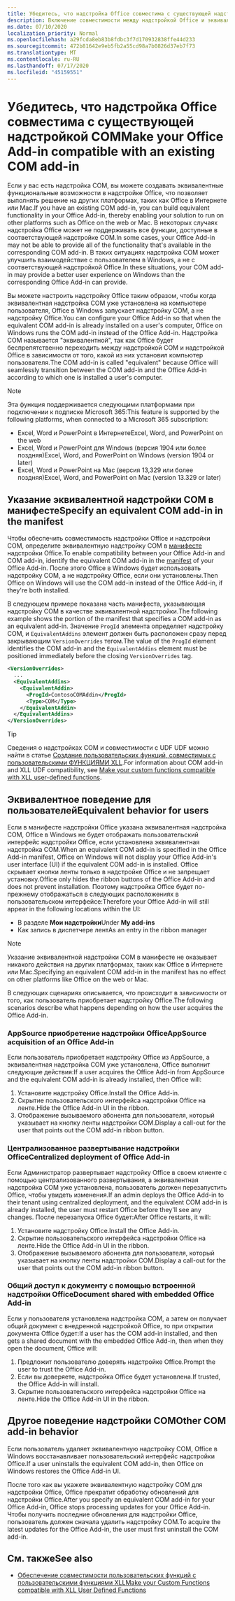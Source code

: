 ```yaml
---
title: Убедитесь, что надстройка Office совместима с существующей надстройкой COM
description: Включение совместимости между надстройкой Office и эквивалентной надстройкой COM
ms.date: 07/10/2020
localization_priority: Normal
ms.openlocfilehash: a29fcda8eb83b8fdbc3f7d170932838ffe44d233
ms.sourcegitcommit: 472b81642e9eb5fb2a55cd98a7b0826d37eb7f73
ms.translationtype: MT
ms.contentlocale: ru-RU
ms.lasthandoff: 07/17/2020
ms.locfileid: "45159551"
---
```

# <a name="make-your-office-add-in-compatible-with-an-existing-com-add-in"></a><span data-ttu-id="986ce-103">Убедитесь, что надстройка Office совместима с существующей надстройкой COM</span><span class="sxs-lookup"><span data-stu-id="986ce-103">Make your Office Add-in compatible with an existing COM add-in</span></span>

<span data-ttu-id="986ce-104">Если у вас есть надстройка COM, вы можете создавать эквивалентные функциональные возможности в надстройке Office, что позволяет выполнять решение на других платформах, таких как Office в Интернете или Mac.</span><span class="sxs-lookup"><span data-stu-id="986ce-104">If you have an existing COM add-in, you can build equivalent functionality in your Office Add-in, thereby enabling your solution to run on other platforms such as Office on the web or Mac.</span></span> <span data-ttu-id="986ce-105">В некоторых случаях надстройка Office может не поддерживать все функции, доступные в соответствующей надстройке COM.</span><span class="sxs-lookup"><span data-stu-id="986ce-105">In some cases, your Office Add-in may not be able to provide all of the functionality that's available in the corresponding COM add-in.</span></span> <span data-ttu-id="986ce-106">В таких ситуациях надстройка COM может улучшить взаимодействие с пользователем в Windows, а не с соответствующей надстройкой Office.</span><span class="sxs-lookup"><span data-stu-id="986ce-106">In these situations, your COM add-in may provide a better user experience on Windows than the corresponding Office Add-in can provide.</span></span>

<span data-ttu-id="986ce-107">Вы можете настроить надстройку Office таким образом, чтобы когда эквивалентная надстройка COM уже установлена на компьютере пользователя, Office в Windows запускает надстройку COM, а не надстройку Office.</span><span class="sxs-lookup"><span data-stu-id="986ce-107">You can configure your Office Add-in so that when the equivalent COM add-in is already installed on a user's computer, Office on Windows runs the COM add-in instead of the Office Add-in.</span></span> <span data-ttu-id="986ce-108">Надстройка COM называется "эквивалентной", так как Office будет беспрепятственно переходить между надстройкой COM и надстройкой Office в зависимости от того, какой из них установил компьютер пользователя.</span><span class="sxs-lookup"><span data-stu-id="986ce-108">The COM add-in is called "equivalent" because Office will seamlessly transition between the COM add-in and the Office Add-in according to which one is installed a user's computer.</span></span>

> [!NOTE]
> <span data-ttu-id="986ce-109">Эта функция поддерживается следующими платформами при подключении к подписке Microsoft 365:</span><span class="sxs-lookup"><span data-stu-id="986ce-109">This feature is supported by the following platforms, when connected to a Microsoft 365 subscription:</span></span>
> - <span data-ttu-id="986ce-110">Excel, Word и PowerPoint в Интернете</span><span class="sxs-lookup"><span data-stu-id="986ce-110">Excel, Word, and PowerPoint on the web</span></span>
> - <span data-ttu-id="986ce-111">Excel, Word и PowerPoint для Windows (версия 1904 или более поздняя)</span><span class="sxs-lookup"><span data-stu-id="986ce-111">Excel, Word, and PowerPoint on Windows (version 1904 or later)</span></span>
> - <span data-ttu-id="986ce-112">Excel, Word и PowerPoint на Mac (версия 13,329 или более поздняя)</span><span class="sxs-lookup"><span data-stu-id="986ce-112">Excel, Word, and PowerPoint on Mac (version 13.329 or later)</span></span>

## <a name="specify-an-equivalent-com-add-in-in-the-manifest"></a><span data-ttu-id="986ce-113">Указание эквивалентной надстройки COM в манифесте</span><span class="sxs-lookup"><span data-stu-id="986ce-113">Specify an equivalent COM add-in in the manifest</span></span>

<span data-ttu-id="986ce-114">Чтобы обеспечить совместимость надстройки Office и надстройки COM, определите эквивалентную надстройку COM в [манифесте](add-in-manifests.md) надстройки Office.</span><span class="sxs-lookup"><span data-stu-id="986ce-114">To enable compatibility between your Office Add-in and COM add-in, identify the equivalent COM add-in in the [manifest](add-in-manifests.md) of your Office Add-in.</span></span> <span data-ttu-id="986ce-115">После этого Office в Windows будет использовать надстройку COM, а не надстройку Office, если они установлены.</span><span class="sxs-lookup"><span data-stu-id="986ce-115">Then Office on Windows will use the COM add-in instead of the Office Add-in, if they're both installed.</span></span>

<span data-ttu-id="986ce-116">В следующем примере показана часть манифеста, указывающая надстройку COM в качестве эквивалентной надстройки.</span><span class="sxs-lookup"><span data-stu-id="986ce-116">The following example shows the portion of the manifest that specifies a COM add-in as an equivalent add-in.</span></span> <span data-ttu-id="986ce-117">Значение `ProgId` элемента определяет надстройку COM, и `EquivalentAddins` элемент должен быть расположен сразу перед закрывающим `VersionOverrides` тегом.</span><span class="sxs-lookup"><span data-stu-id="986ce-117">The value of the `ProgId` element identifies the COM add-in and the `EquivalentAddins` element must be positioned immediately before the closing `VersionOverrides` tag.</span></span>

```xml
<VersionOverrides>
  ...
  <EquivalentAddins>
    <EquivalentAddin>
      <ProgId>ContosoCOMAddin</ProgId>
      <Type>COM</Type>
    </EquivalentAddin>
  </EquivalentAddins>
</VersionOverrides>
```

> [!TIP]
> <span data-ttu-id="986ce-118">Сведения о надстройках COM и совместимости с UDF UDF можно найти в статье [Создание пользовательских функций, совместимых с пользовательскими ФУНКЦИЯМИ XLL](../excel/make-custom-functions-compatible-with-xll-udf.md).</span><span class="sxs-lookup"><span data-stu-id="986ce-118">For information about COM add-in and XLL UDF compatibility, see [Make your custom functions compatible with XLL user-defined functions](../excel/make-custom-functions-compatible-with-xll-udf.md).</span></span>

## <a name="equivalent-behavior-for-users"></a><span data-ttu-id="986ce-119">Эквивалентное поведение для пользователей</span><span class="sxs-lookup"><span data-stu-id="986ce-119">Equivalent behavior for users</span></span>

<span data-ttu-id="986ce-120">Если в манифесте надстройки Office указана эквивалентная надстройка COM, Office в Windows не будет отображать пользовательский интерфейс надстройки Office, если установлена эквивалентная надстройка COM.</span><span class="sxs-lookup"><span data-stu-id="986ce-120">When an equivalent COM add-in is specified in the Office Add-in manifest, Office on Windows will not display your Office Add-in's user interface (UI) if the equivalent COM add-in is installed.</span></span> <span data-ttu-id="986ce-121">Office скрывает кнопки ленты только в надстройке Office и не запрещает установку.</span><span class="sxs-lookup"><span data-stu-id="986ce-121">Office only hides the ribbon buttons of the Office Add-in and does not prevent installation.</span></span> <span data-ttu-id="986ce-122">Поэтому надстройка Office будет по-прежнему отображаться в следующих расположениях в пользовательском интерфейсе:</span><span class="sxs-lookup"><span data-stu-id="986ce-122">Therefore your Office Add-in will still appear in the following locations within the UI:</span></span>

- <span data-ttu-id="986ce-123">В разделе **Мои надстройки**</span><span class="sxs-lookup"><span data-stu-id="986ce-123">Under **My add-ins**</span></span>
- <span data-ttu-id="986ce-124">Как запись в диспетчере лент</span><span class="sxs-lookup"><span data-stu-id="986ce-124">As an entry in the ribbon manager</span></span>

> [!NOTE]
> <span data-ttu-id="986ce-125">Указание эквивалентной надстройки COM в манифесте не оказывает никакого действия на других платформах, таких как Office в Интернете или Mac.</span><span class="sxs-lookup"><span data-stu-id="986ce-125">Specifying an equivalent COM add-in in the manifest has no effect on other platforms like Office on the web or Mac.</span></span>

<span data-ttu-id="986ce-126">В следующих сценариях описывается, что происходит в зависимости от того, как пользователь приобретает надстройку Office.</span><span class="sxs-lookup"><span data-stu-id="986ce-126">The following scenarios describe what happens depending on how the user acquires the Office Add-in.</span></span>

### <a name="appsource-acquisition-of-an-office-add-in"></a><span data-ttu-id="986ce-127">AppSource приобретение надстройки Office</span><span class="sxs-lookup"><span data-stu-id="986ce-127">AppSource acquisition of an Office Add-in</span></span>

<span data-ttu-id="986ce-128">Если пользователь приобретает надстройку Office из AppSource, а эквивалентная надстройка COM уже установлена, Office выполнит следующие действия:</span><span class="sxs-lookup"><span data-stu-id="986ce-128">If a user acquires the Office Add-in from AppSource and the equivalent COM add-in is already installed, then Office will:</span></span>

1. <span data-ttu-id="986ce-129">Установите надстройку Office.</span><span class="sxs-lookup"><span data-stu-id="986ce-129">Install the Office Add-in.</span></span>
2. <span data-ttu-id="986ce-130">Скрытие пользовательского интерфейса надстройки Office на ленте.</span><span class="sxs-lookup"><span data-stu-id="986ce-130">Hide the Office Add-in UI in the ribbon.</span></span>
3. <span data-ttu-id="986ce-131">Отображение вызываемого абонента для пользователя, который указывает на кнопку ленты надстройки COM.</span><span class="sxs-lookup"><span data-stu-id="986ce-131">Display a call-out for the user that points out the COM add-in ribbon button.</span></span>

### <a name="centralized-deployment-of-office-add-in"></a><span data-ttu-id="986ce-132">Централизованное развертывание надстройки Office</span><span class="sxs-lookup"><span data-stu-id="986ce-132">Centralized deployment of Office Add-in</span></span>

<span data-ttu-id="986ce-133">Если Администратор развертывает надстройку Office в своем клиенте с помощью централизованного развертывания, а эквивалентная надстройка COM уже установлена, пользователь должен перезапустить Office, чтобы увидеть изменения.</span><span class="sxs-lookup"><span data-stu-id="986ce-133">If an admin deploys the Office Add-in to their tenant using centralized deployment, and the equivalent COM add-in is already installed, the user must restart Office before they'll see any changes.</span></span> <span data-ttu-id="986ce-134">После перезапуска Office будет:</span><span class="sxs-lookup"><span data-stu-id="986ce-134">After Office restarts, it will:</span></span>

1. <span data-ttu-id="986ce-135">Установите надстройку Office.</span><span class="sxs-lookup"><span data-stu-id="986ce-135">Install the Office Add-in.</span></span>
2. <span data-ttu-id="986ce-136">Скрытие пользовательского интерфейса надстройки Office на ленте.</span><span class="sxs-lookup"><span data-stu-id="986ce-136">Hide the Office Add-in UI in the ribbon.</span></span>
3. <span data-ttu-id="986ce-137">Отображение вызываемого абонента для пользователя, который указывает на кнопку ленты надстройки COM.</span><span class="sxs-lookup"><span data-stu-id="986ce-137">Display a call-out for the user that points out the COM add-in ribbon button.</span></span>

### <a name="document-shared-with-embedded-office-add-in"></a><span data-ttu-id="986ce-138">Общий доступ к документу с помощью встроенной надстройки Office</span><span class="sxs-lookup"><span data-stu-id="986ce-138">Document shared with embedded Office Add-in</span></span>

<span data-ttu-id="986ce-139">Если у пользователя установлена надстройка COM, а затем он получает общий документ с внедренной надстройкой Office, то при открытии документа Office будет:</span><span class="sxs-lookup"><span data-stu-id="986ce-139">If a user has the COM add-in installed, and then gets a shared document with the embedded Office Add-in, then when they open the document, Office will:</span></span>

1. <span data-ttu-id="986ce-140">Предложит пользователю доверять надстройке Office.</span><span class="sxs-lookup"><span data-stu-id="986ce-140">Prompt the user to trust the Office Add-in.</span></span>
2. <span data-ttu-id="986ce-141">Если вы доверяете, надстройка Office будет установлена.</span><span class="sxs-lookup"><span data-stu-id="986ce-141">If trusted, the Office Add-in will install.</span></span>
3. <span data-ttu-id="986ce-142">Скрытие пользовательского интерфейса надстройки Office на ленте.</span><span class="sxs-lookup"><span data-stu-id="986ce-142">Hide the Office Add-in UI in the ribbon.</span></span>

## <a name="other-com-add-in-behavior"></a><span data-ttu-id="986ce-143">Другое поведение надстройки COM</span><span class="sxs-lookup"><span data-stu-id="986ce-143">Other COM add-in behavior</span></span>

<span data-ttu-id="986ce-144">Если пользователь удаляет эквивалентную надстройку COM, Office в Windows восстанавливает пользовательский интерфейс надстройки Office.</span><span class="sxs-lookup"><span data-stu-id="986ce-144">If a user uninstalls the equivalent COM add-in, then Office on Windows restores the Office Add-in UI.</span></span>

<span data-ttu-id="986ce-145">После того как вы укажете эквивалентную надстройку COM для надстройки Office, Office прекратит обработку обновлений для надстройки Office.</span><span class="sxs-lookup"><span data-stu-id="986ce-145">After you specify an equivalent COM add-in for your Office Add-in, Office stops processing updates for your Office Add-in.</span></span> <span data-ttu-id="986ce-146">Чтобы получить последние обновления для надстройки Office, пользователь должен сначала удалить надстройку COM.</span><span class="sxs-lookup"><span data-stu-id="986ce-146">To acquire the latest updates for the Office Add-in, the user must first uninstall the COM add-in.</span></span>

## <a name="see-also"></a><span data-ttu-id="986ce-147">См. также</span><span class="sxs-lookup"><span data-stu-id="986ce-147">See also</span></span>

- [<span data-ttu-id="986ce-148">Обеспечение совместимости пользовательских функций с пользовательскими функциями XLL</span><span class="sxs-lookup"><span data-stu-id="986ce-148">Make your Custom Functions compatible with XLL User Defined Functions</span></span>](../excel/make-custom-functions-compatible-with-xll-udf.md)
